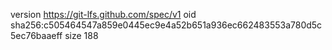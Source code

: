 version https://git-lfs.github.com/spec/v1
oid sha256:c505464547a859e0445ec9e4a52b651a936ec662483553a780d5c5ec76baaeff
size 188

